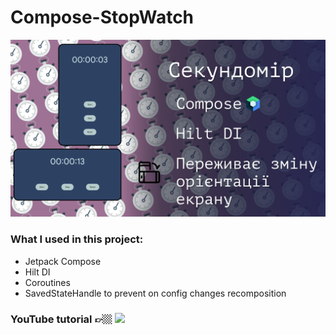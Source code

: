 # Compose-StopWatch

<img src="screenshots/Stopwatch_thumb.png"/>

### What I used in this project:

- Jetpack Compose
- Hilt DI
- Coroutines
- SavedStateHandle to prevent on config changes recomposition


### YouTube tutorial 👉🏼  <a href="https://youtu.be/AJdvbqKNTxc" target="blank"><img  src="https://upload.wikimedia.org/wikipedia/commons/thumb/b/b8/YouTube_Logo_2017.svg/1920px-YouTube_Logo_2017.svg.png"  height="18" /></a>
